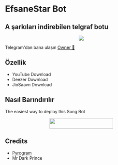 # EfsaneStar Bot
## A şarkıları indirebilen telgraf botu
<p align="center">
  <img src="https://telegra.ph/file/172120c93b52738be277b.jpg">
</p>

Telegram'dan bana ulaşın [Owner 🎵](https://t.me/EfsaneStar)

## Özellik

- YouTube Download
- Deezer Download
- JioSaavn Download

## Nasıl Barındırılır
The easiest way to deploy this Song Bot
<p align="center"><a href="https://heroku.com/deploy?template=https://github.com/Mehmetbaba06/Deezerbot"> <img src="https://img.shields.io/badge/Deploy%20To%20Heroku-blueviolet?style=for-the-badge&logo=heroku" width="210" height="34.45"/></a></p>

## Credits

- [Pyrogram](https://github.com/pyrogram)
- Mr Dark Prince
